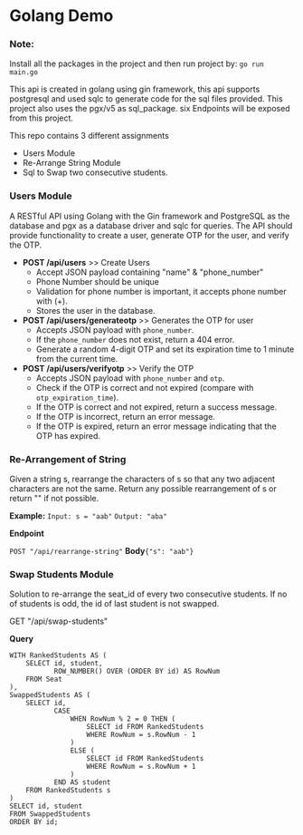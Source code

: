 # Golang Demo

### Note: 
Install all the packages in the project and then run project by: 
```go run main.go```

This api is created in golang using gin framework, this api supports postgresql and used sqlc to generate code for the sql files provided. This project also uses the pgx/v5 as sql_package. six Endpoints will be exposed from this project.

This repo contains 3 different assignments

* Users Module
* Re-Arrange String Module
* Sql to Swap two consecutive students.

### Users Module
A RESTful API using Golang with the Gin framework and PostgreSQL as the database and pgx as a database driver and sqlc for queries. The API should provide functionality to create a user, generate OTP for the user, and verify the OTP.

* **POST /api/users** >> Create Users
	* Accept JSON payload containing "name" & "phone_number"
	* Phone Number should be unique
	* Validation for phone number is important, it accepts phone number with (+).
	* Stores the user in the database.
* **POST /api/users/generateotp** >> Generates the OTP for user
	* Accepts JSON payload with `phone_number`.
	* If the `phone_number` does not exist, return a 404 error.
	* Generate a random 4-digit OTP and set its expiration time to 1 minute from the current time.
*  	**POST /api/users/verifyotp** >> Verify the OTP
	* Accepts JSON payload with `phone_number` and `otp`.
	* Check if the OTP is correct and not expired (compare with `otp_expiration_time`).
	* If the OTP is correct and not expired, return a success message.
	* If the OTP is incorrect, return an error message.
	* If the OTP is expired, return an error message indicating that the OTP has expired.

### Re-Arrangement of String
Given a string s, rearrange the characters of s so that any two adjacent characters are not the same.
Return any possible rearrangement of s or return "" if not possible.

**Example:** 
`Input: s = "aab"`
`Output: "aba"`

**Endpoint**

`POST "/api/rearrange-string"`
**Body**`{"s": "aab"}`

### Swap Students Module
Solution to re-arrange the seat_id of every two consecutive students. If no of students is odd, the id of last student is not swapped.

GET "/api/swap-students"

**Query**

``` 
WITH RankedStudents AS (
    SELECT id, student,
           ROW_NUMBER() OVER (ORDER BY id) AS RowNum
    FROM Seat
),
SwappedStudents AS (
    SELECT id,
           CASE
               WHEN RowNum % 2 = 0 THEN (
                   SELECT id FROM RankedStudents
                   WHERE RowNum = s.RowNum - 1
               )
               ELSE (
                   SELECT id FROM RankedStudents
                   WHERE RowNum = s.RowNum + 1
               )
           END AS student
    FROM RankedStudents s
)
SELECT id, student
FROM SwappedStudents
ORDER BY id;
```






